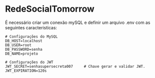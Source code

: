 # RedeSocialTomorrow
É necessário criar um conexão mySQL e definir um arquivo .env com as seguintes caracteristicas:

```env
# Configurações do MySQL
DB_HOST=localhost        
DB_USER=root
DB_PASSWORD=senha
DB_NAME=projeto

# Configurações do JWT
JWT_SECRET=senhasupersecreta007     # Chave gerar e validar JWT.
JWT_EXPIRATION=120s
```